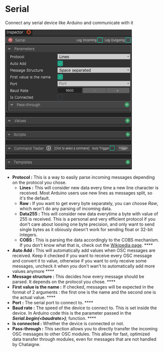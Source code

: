 # Serial

Connect any serial device like Arduino and communicate with it

![](../../.gitbook/assets/serial.png)

* **Protocol :** This is a way to easily parse incoming messages depending on the protocol you chose.
  * **Lines :** This will consider new data every time a new line character is received. Most Arduino users use new lines as messages split, so it's the default. 
  * **Raw :** If you want to get every byte separately, you can choose _Raw_, which won't do any parsing of incoming data.
  * **Data255 :** This will consider new data everytime a byte with value of 255 is received. This is a personal and very efficient protocol if you don't care about loosing one byte precision, and only want to send single bytes as it obiously doesn't work for sending float or 32-bit integers.
  * **COBS :** This is parsing the data accordingly to the COBS mechanism. If you don't know what that is, check out the [Wikipedia page](https://en.wikipedia.org/wiki/Consistent_Overhead_Byte_Stuffing). ****
* **Auto Add :** This will automatically add values when OSC messages are received. Keep it checked if you want to receive every OSC message and convert it to value, otherwise if you want to only receive some messages, uncheck it when you don't wan't to automatically add more values anymore ****
* **Message structure :** This decides how every message should be parsed. It depends on the protocol you chose. ****
* **First value is the name :** If checked, messages will be expected in the format of 2 arguments : the first one is the name and the second one is the actual value. ****
* **Port :** The serial port to connect to. ****
* **Baud rate :** The speed of the device to connect to. This is set inside the device. In Arduino code this is the parameter passed in the _**Serial.begin\(&lt;baudrate&gt;\)**;_ function. ****
* **Is connected :** Whether the device is connected or not. 
* **Pass-through :** This section allows you to directly transfer the incoming OSC messages to other OSC modules. This allow for fast, optimized data transfer through modules, even for messages that are not handled by Chataigne.

